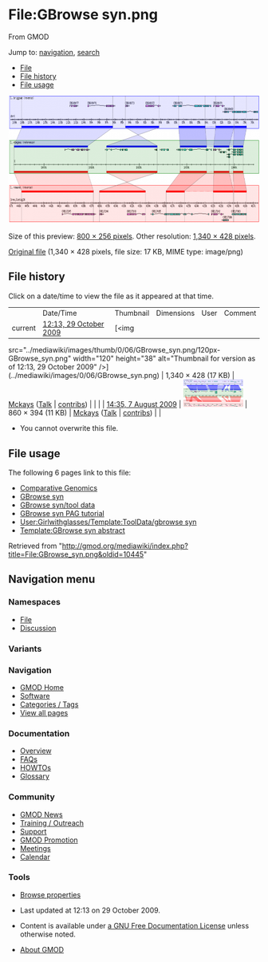<div id="mw-page-base" class="noprint">

</div>

<div id="mw-head-base" class="noprint">

</div>

<div id="content" class="mw-body" role="main">

<span id="top"></span>

<div id="mw-js-message" style="display:none;">

</div>



# <span dir="auto">File:GBrowse syn.png</span>

<div id="bodyContent">

<div id="siteSub">

From GMOD

</div>

<div id="contentSub">

</div>

<div id="jump-to-nav" class="mw-jump">

Jump to: [navigation](#mw-navigation), [search](#p-search)

</div>

<div id="mw-content-text">

- [File](#file)
- [File history](#filehistory)
- [File usage](#filelinks)

<div id="file" class="fullImageLink">

[<img
src="../mediawiki/images/thumb/0/06/GBrowse_syn.png/800px-GBrowse_syn.png"
srcset="../mediawiki/images/thumb/0/06/GBrowse_syn.png/1200px-GBrowse_syn.png 1.5x, ../mediawiki/images/0/06/GBrowse_syn.png 2x"
width="800" height="256" alt="File:GBrowse syn.png" />](../mediawiki/images/0/06/GBrowse_syn.png)

<div class="mw-filepage-resolutioninfo">

Size of this preview: <a
href="../mediawiki/images/thumb/0/06/GBrowse_syn.png/800px-GBrowse_syn.png"
class="mw-thumbnail-link">800 × 256 pixels</a>.
<span class="mw-filepage-other-resolutions">Other resolution:
<a href="../mediawiki/images/0/06/GBrowse_syn.png"
class="mw-thumbnail-link">1,340 × 428 pixels</a>.</span>

</div>

</div>

<div class="fullMedia">

<a href="../mediawiki/images/0/06/GBrowse_syn.png" class="internal"
title="GBrowse syn.png">Original file</a> ‎<span class="fileInfo">(1,340
× 428 pixels, file size: 17 KB, MIME type: image/png)</span>

</div>

<div id="mw-imagepage-content" class="mw-content-ltr" lang="en"
dir="ltr">

</div>

## File history

<div id="mw-imagepage-section-filehistory">

Click on a date/time to view the file as it appeared at that time.

|  |  |  |  |  |  |
|----|----|----|----|----|----|
|  | Date/Time | Thumbnail | Dimensions | User | Comment |
| current | [12:13, 29 October 2009](../mediawiki/images/0/06/GBrowse_syn.png) | [<img
src="../mediawiki/images/thumb/0/06/GBrowse_syn.png/120px-GBrowse_syn.png"
width="120" height="38"
alt="Thumbnail for version as of 12:13, 29 October 2009" />](../mediawiki/images/0/06/GBrowse_syn.png) | 1,340 × 428 <span style="white-space: nowrap;">(17 KB)</span> | <a href="User:Mckays" class="mw-userlink" title="User:Mckays">Mckays</a> <span style="white-space: nowrap;"> <span class="mw-usertoollinks">(<a
href="http://gmod.org/mediawiki/index.php?title=User_talk:Mckays&amp;action=edit&amp;redlink=1"
class="new" title="User talk:Mckays (page does not exist)">Talk</a> \| [contribs](Special:Contributions/Mckays "Special:Contributions/Mckays"))</span></span> |  |
|  | [14:35, 7 August 2009](../mediawiki/images/archive/0/06/20091029121349!GBrowse_syn.png) | [<img
src="../mediawiki/images/thumb/archive/0/06/20091029121349!GBrowse_syn.png/120px-GBrowse_syn.png"
width="120" height="55"
alt="Thumbnail for version as of 14:35, 7 August 2009" />](../mediawiki/images/archive/0/06/20091029121349!GBrowse_syn.png) | 860 × 394 <span style="white-space: nowrap;">(11 KB)</span> | <a href="User:Mckays" class="mw-userlink" title="User:Mckays">Mckays</a> <span style="white-space: nowrap;"> <span class="mw-usertoollinks">(<a
href="http://gmod.org/mediawiki/index.php?title=User_talk:Mckays&amp;action=edit&amp;redlink=1"
class="new" title="User talk:Mckays (page does not exist)">Talk</a> \| [contribs](Special:Contributions/Mckays "Special:Contributions/Mckays"))</span></span> |  |

</div>

- <span id="mw-imagepage-upload-disallowed">You cannot overwrite this
  file.</span>

## File usage

<div id="mw-imagepage-section-linkstoimage">

The following 6 pages link to this file:

- [Comparative Genomics](Comparative_Genomics "Comparative Genomics")
- [GBrowse syn](GBrowse_syn.1 "GBrowse syn")
- [GBrowse syn/tool data](GBrowse_syn/tool_data "GBrowse syn/tool data")
- [GBrowse syn PAG
  tutorial](GBrowse_syn_PAG_tutorial "GBrowse syn PAG tutorial")
- [User:Girlwithglasses/Template:ToolData/gbrowse
  syn](User:Girlwithglasses/Template:ToolData/gbrowse_syn "User:Girlwithglasses/Template:ToolData/gbrowse syn")
- [Template:GBrowse syn
  abstract](Template:GBrowse_syn_abstract "Template:GBrowse syn abstract")

</div>

</div>

<div class="printfooter">

Retrieved from
"<http://gmod.org/mediawiki/index.php?title=File:GBrowse_syn.png&oldid=10445>"

</div>

<div id="catlinks" class="catlinks catlinks-allhidden">

</div>

<div class="visualClear">

</div>

</div>

</div>

<div id="mw-navigation">

## Navigation menu

<div id="mw-head">



<div id="left-navigation">

<div id="p-namespaces" class="vectorTabs" role="navigation"
aria-labelledby="p-namespaces-label">

### Namespaces

- <span id="ca-nstab-image"><a href="File:GBrowse_syn.png" accesskey="c"
  title="View the file page [c]">File</a></span>
- <span id="ca-talk"><a
  href="http://gmod.org/mediawiki/index.php?title=File_talk:GBrowse_syn.png&amp;action=edit&amp;redlink=1"
  accesskey="t"
  title="Discussion about the content page [t]">Discussion</a></span>

</div>

<div id="p-variants" class="vectorMenu emptyPortlet" role="navigation"
aria-labelledby="p-variants-label">

### 

### Variants[](#)

<div class="menu">

</div>

</div>

</div>





</div>

</div>

</div>

<div id="mw-panel">

<div id="p-logo" role="banner">

<a href="Main_Page"
style="background-image: url(../images/GMOD-cogs.png);"
title="Visit the main page"></a>

</div>

<div id="p-Navigation" class="portal" role="navigation"
aria-labelledby="p-Navigation-label">

### Navigation

<div class="body">

- <span id="n-GMOD-Home">[GMOD Home](Main_Page)</span>
- <span id="n-Software">[Software](GMOD_Components)</span>
- <span id="n-Categories-.2F-Tags">[Categories /
  Tags](Categories)</span>
- <span id="n-View-all-pages">[View all pages](Special:AllPages)</span>

</div>

</div>

<div id="p-Documentation" class="portal" role="navigation"
aria-labelledby="p-Documentation-label">

### Documentation

<div class="body">

- <span id="n-Overview">[Overview](Overview)</span>
- <span id="n-FAQs">[FAQs](Category:FAQ)</span>
- <span id="n-HOWTOs">[HOWTOs](Category:HOWTO)</span>
- <span id="n-Glossary">[Glossary](Glossary)</span>

</div>

</div>

<div id="p-Community" class="portal" role="navigation"
aria-labelledby="p-Community-label">

### Community

<div class="body">

- <span id="n-GMOD-News">[GMOD News](GMOD_News)</span>
- <span id="n-Training-.2F-Outreach">[Training /
  Outreach](Training_and_Outreach)</span>
- <span id="n-Support">[Support](Support)</span>
- <span id="n-GMOD-Promotion">[GMOD Promotion](GMOD_Promotion)</span>
- <span id="n-Meetings">[Meetings](Meetings)</span>
- <span id="n-Calendar">[Calendar](Calendar)</span>

</div>

</div>

<div id="p-tb" class="portal" role="navigation"
aria-labelledby="p-tb-label">

### Tools

<div class="body">


- <span id="t-smwbrowselink"><a href="Special:Browse/File:GBrowse_syn.png" rel="smw-browse">Browse
  properties</a></span>

</div>

</div>

</div>

</div>

<div id="footer" role="contentinfo">

- <span id="footer-info-lastmod">Last updated at 12:13 on 29 October
  2009.</span>
<!-- - <span id="footer-info-viewcount">9,089 page views.</span> -->
- <span id="footer-info-copyright">Content is available under
  <a href="http://www.gnu.org/licenses/fdl-1.3.html" class="external"
  rel="nofollow">a GNU Free Documentation License</a> unless otherwise
  noted.</span>

<!-- -->

- <span id="footer-places-about">[About
  GMOD](GMOD:About "GMOD:About")</span>

<!-- -->






</div>
